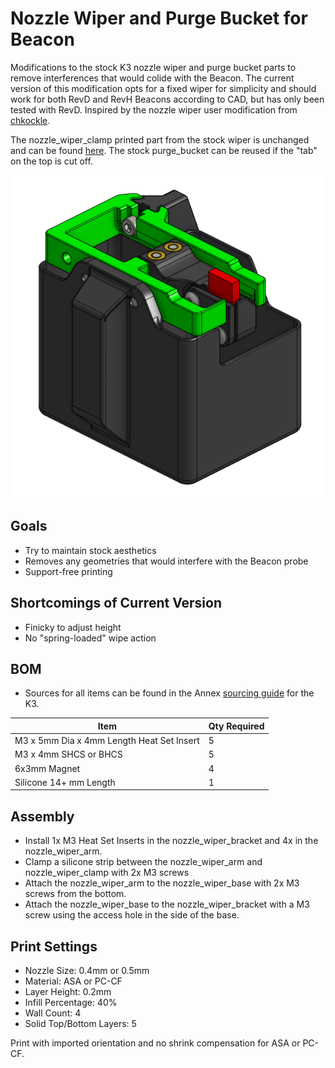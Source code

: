 # Nozzle Wiper and Purge Bucket for Beacon

Modifications to the stock K3 nozzle wiper and purge bucket parts to remove interferences that would colide with the Beacon. The current version of this modification opts for a fixed wiper for simplicity and should work for both RevD and RevH Beacons according to CAD, but has only been tested with RevD. Inspired by the nozzle wiper user modification from [chkockle](https://github.com/Annex-Engineering/Annex-Engineering_User_Mods/tree/main/Printers/K3/chkockle-Nozzle_Wiper_Beacon).

The nozzle_wiper_clamp printed part from the stock wiper is unchanged and can be found [here](https://github.com/Annex-Engineering/Gasherbrum-K3/tree/main/Release_1_2/STLs/Probe_Dock_and_Purge_Bucket). The stock purge_bucket can be reused if the "tab" on the top is cut off.

![CAD](Images/CAD.png)

## Goals

- Try to maintain stock aesthetics
- Removes any geometries that would interfere with the Beacon probe
- Support-free printing

## Shortcomings of Current Version

- Finicky to adjust height
- No "spring-loaded" wipe action

## BOM

- Sources for all items can be found in the Annex [sourcing guide](https://docs.google.com/spreadsheets/d/1O3eyVuQ6M4F03MJSDs4Z71_XyNjXL5HFTZr1jsaAtRc/htmlview#) for the K3.

| Item                                                             | Qty Required  |
| ---                                                              | ---           |
| M3 x 5mm Dia x 4mm Length Heat Set Insert                        | 5             |
| M3 x 4mm SHCS or BHCS                                            | 5             |
| 6x3mm Magnet                                                     | 4             |
| Silicone 14+ mm Length                                           | 1             |

## Assembly

- Install 1x M3 Heat Set Inserts in the nozzle_wiper_bracket and 4x in the nozzle_wiper_arm.
- Clamp a silicone strip between the nozzle_wiper_arm and nozzle_wiper_clamp with 2x M3 screws
- Attach the nozzle_wiper_arm to the nozzle_wiper_base with 2x M3 screws from the bottom.
- Attach the nozzle_wiper_base to the nozzle_wiper_bracket with a M3 screw using the access hole in the side of the base.

## Print Settings

- Nozzle Size: 0.4mm or 0.5mm
- Material: ASA or PC-CF
- Layer Height: 0.2mm
- Infill Percentage: 40%
- Wall Count: 4
- Solid Top/Bottom Layers: 5

Print with imported orientation and no shrink compensation for ASA or PC-CF.